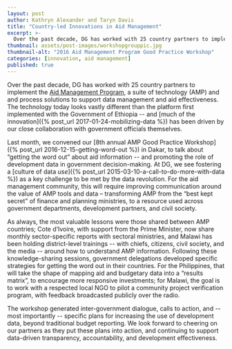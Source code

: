 ```yaml
---
layout: post
author: Kathryn Alexander and Taryn Davis
title: "Country-led Innovations in Aid Management"
excerpt: >-
  Over the past decade, DG has worked with 25 country partners to implement the Aid Management Program,  a suite of technology (AMP) and and process solutions to support data management and aid effectiveness. The technology today looks vastly different than the platform first implemented with the Government of Ethiopia...
thumbnail: assets/post-images/workshopgrouppic.jpg
thumbnail-alt: "2016 Aid Management Program Good Practice Workshop"
categories: [innovation, aid management]
published: true
---
```


Over the past decade, DG has worked with 25 country partners to implement the [Aid Management Program](http://www.developmentgateway.org/expertise/amp/),  a suite of technology (AMP) and and process solutions to support data management and aid effectiveness. The technology today looks vastly different than the platform first implemented with the Government of Ethiopia -- and [much of the innovation]({% post_url 2017-01-24-mobilizing-data %}) has been driven by our close collaboration with government officials themselves. 

Last month, we convened our [8th annual AMP Good Practice Workshop]({% post_url 2016-12-15-getting-word-out %}) in Dakar, to talk about “getting the word out” about aid information -- and promoting the role of development data in government decision-making. At DG, we see fostering a [culture of data *use*]({% post_url 2015-03-10-a-call-to-do-more-with-data %}) as a key challenge to be met by the data revolution. For the aid management community, this will require improving communication around the value of AMP tools and data – transforming AMP from the “best kept secret” of finance and planning ministries, to a resource used across government departments, development partners, and civil society.

As always, the most valuable lessons were those shared between AMP countries; Cote d’Ivoire, with support from the Prime Minister, now share monthly sector-specific reports with sectoral ministries, and Malawi has been holding district-level trainings -- with chiefs, citizens, civil society, and the media -- around how to understand AMP information. Following these knowledge-sharing sessions, government delegations developed specific strategies for getting the word out in their countries. For the Philippines, that will take the shape of mapping aid and budgetary data into a “results matrix”, to encourage more responsive investments; for Malawi, the goal is to work with a respected local NGO to pilot a community project verification program, with feedback broadcasted publicly over the radio.

The workshop generated inter-government dialogue, calls to action, and -- most importantly -- specific plans for increasing the use of development data, beyond traditional budget reporting. We look forward to cheering on our partners as they put these plans into action, and continuing to support data-driven transparency, accountability, and development effectiveness.
